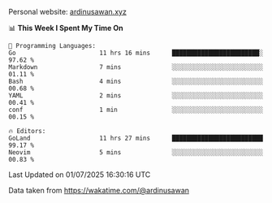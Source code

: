 Personal website: [ardinusawan.xyz](https://ardinusawan.xyz)

<!--START_SECTION:waka-->
📊 **This Week I Spent My Time On** 

```text
💬 Programming Languages: 
Go                       11 hrs 16 mins      ████████████████████████░   97.62 % 
Markdown                 7 mins              ░░░░░░░░░░░░░░░░░░░░░░░░░   01.11 % 
Bash                     4 mins              ░░░░░░░░░░░░░░░░░░░░░░░░░   00.68 % 
YAML                     2 mins              ░░░░░░░░░░░░░░░░░░░░░░░░░   00.41 % 
conf                     1 min               ░░░░░░░░░░░░░░░░░░░░░░░░░   00.15 % 

🔥 Editors: 
GoLand                   11 hrs 27 mins      █████████████████████████   99.17 % 
Neovim                   5 mins              ░░░░░░░░░░░░░░░░░░░░░░░░░   00.83 % 
```


 Last Updated on 01/07/2025 16:30:16 UTC
<!--END_SECTION:waka-->
Data taken from https://wakatime.com/@ardinusawan
